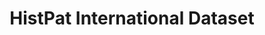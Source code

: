 ---
title: HistPat International Dataset
url: https://dataverse.harvard.edu/dataset.xhtml?persistentId=doi:10.7910/DVN/QT4OJS
---